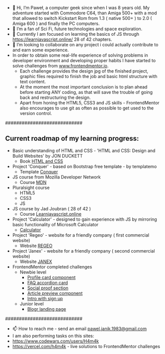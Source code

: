 - 👋 Hi, I’m Paweł, a computer geek since when I was 8 years old. My adventure started with Commodore C64, than Amiga 500+ with a mod that allowed to switch Kickstart Rom from 1.3 ( native 500+ ) to 2.0 ( Amiga 600 ) and finally the PC computers. 
- 👀 I’m a fan of Sci Fi, future technologies and space exploration. 
- 🌱 Currently I am focused on learning the basics of JS through https://learnjavascript.online/ 28 of 42 chapters.
- 💞️ I’m looking to collaborate on any project i could actually contribute to and earn some experience.
-    In order to obtain some real-life experience of solving problems in developer environment and developing proper habits I have started to solve challenges from www.frontendmentor.io.
     -    Each challenge provides the design jpg of the finished project, graphic files required to finish the job and basic html structure with text content.
     -    At the moment the most important conclusion is to plan ahead before starting ANY coding, as that will save the trouble of going back and restructuring the design.
     -    Apart from honing the HTML5, CSS3 and JS skills - FrontendMentor also encourages to use git as often as possible to get used to the version control.

############################

##    Current roadmap of my learning progress:
+   Basic understanding of HTML and CSS - 'HTML and CSS: Design and Build Websites' by JON DUCKETT
     - Book [HTML and CSS](https://www.amazon.com/HTML-CSS-Design-Build-Websites/dp/1118008189)
+   Project 'Conquer' - based on Bootstrap free template - by templatemo
     - Template [Conquer](https://www.free-css.com/free-css-templates/page196/conquer)
+    JS course from Mozilla Developer Network 
     - Course [MDN](https://developer.mozilla.org/en-US/docs/Web/JavaScript/Guide)
+    Pluralsight course 
     -    HTML5
     -    CSS3
     -    JS
+    JS course by Jad Joubran ( 28 of 42 )
     - Course [Learnjavascript.online](https://learnjavascript.online/)
+    Project 'Calculator' - designed to gain experience with JS by mirroring basic functionality of Microsoft Calculator
     - [Calculator](https://calculator-object.vercel.app/)
+    Project 'Regeo' - website for a friendly company ( first commercial website)
     - Website [REGEO](www.regeo.pl)
+    Project 'Janex' - website for a friendly company ( second commercial website)
     - Website [JANEX](https://janex.vercel.app/)
+   FrontendMentor completed challenges 
     -    Newbie level
          -    [Profile card component](https://profile-card-two-psi.vercel.app/)    
          -    [FAQ accordion card](https://faq-accordion-card-snowy-chi.vercel.app/)
          -    [Social proof section](https://social-proof-section-chi-two.vercel.app/)
          -    [Article preview component](https://article-preview-component-nine-plum.vercel.app/)
          -    [Intro with sign up](https://intro-with-sign-up.vercel.app/)
     -    Junior level
          -    [Blogr landing page](https://blogr-landing-page-cyan.vercel.app/)


############################

- 📫 How to reach me - send an email pawel.janik.1983@gmail.com
- I am also performing tasks on this sites:
- https://www.codewars.com/users/H4m4k
- https://vercel.com/h4m4k - live solutions to FrontendMentor challenges
<!---
H4m4k/H4m4k is a ✨ special ✨ repository because its `README.md` (this file) appears on your GitHub profile.
You can click the Preview link to take a https://www.codewars.com/dashboard
- look at your changes.
--->
